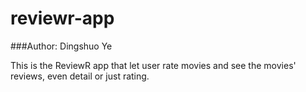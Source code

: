 # reviewr-app
###Author: Dingshuo Ye

This is the ReviewR app that let user rate movies and see the movies' reviews, even detail or just rating.
